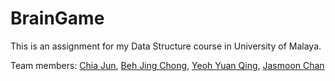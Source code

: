 # BrainGame
This is an assignment for my Data Structure course in University of Malaya.

Team members:
[Chia Jun](https://github.com/ChiaJun03),
[Beh Jing Chong](https://github.com/bjc1999),
[Yeoh Yuan Qing](https://github.com/yuanqingyeoh),
[Jasmoon Chan](https://github.com/Jasmoon99)
